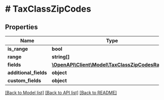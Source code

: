 # # TaxClassZipCodes

## Properties

Name | Type | Description | Notes
------------ | ------------- | ------------- | -------------
**is_range** | **bool** |  | [optional]
**range** | **string[]** |  | [optional]
**fields** | [**\OpenAPI\Client\Model\TaxClassZipCodesRange[]**](TaxClassZipCodesRange.md) |  | [optional]
**additional_fields** | **object** |  | [optional]
**custom_fields** | **object** |  | [optional]

[[Back to Model list]](../../README.md#models) [[Back to API list]](../../README.md#endpoints) [[Back to README]](../../README.md)
